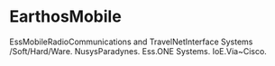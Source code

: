 EarthosMobile
=============

EssMobileRadioCommunications and TravelNetInterface Systems /Soft/Hard/Ware. NusysParadynes. Ess.ONE Systems. IoE.Via~Cisco. 

